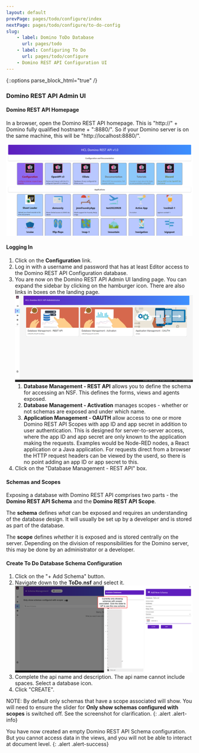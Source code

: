 ```yaml
---
layout: default
prevPage: pages/todo/configure/index
nextPage: pages/todo/configure/to-do-config
slug:
    - label: Domino ToDo Database
      url: pages/todo
    - label: Configuring To Do
      url: pages/todo/configure
    - Domino REST API Configuration UI
---
```


{::options parse_block_html="true" /}

### Domino REST API Admin UI

#### Domino REST API Homepage

In a browser, open the Domino REST API homepage. This is "http://" + Domino fully qualified hostname + ":8880/". So if your Domino server is on the same machine, this will be "http://localhost:8880/".

![Domino REST API Homepage](../images/configure/project-keep-landing.png)

#### Logging In

1. Click on the **Configuration** link.
1. Log in with a username and password that has at least Editor access to the Domino REST API Configuration database.
1. You are now on the Domino REST API Admin UI landing page. You can expand the sidebar by clicking on the hamburger icon. There are also links in boxes on the landing page.
   ![Domino REST API Admin Landing Page](../images/configure/project-keep-homepage.png)
   1. **Database Management - REST API** allows you to define the schema for accessing an NSF. This defines the forms, views and agents exposed.
   1. **Database Management - Activation** manages scopes - whether or not schemas are exposed and under which name.
   1. **Application Management - OAUTH** allow access to one or more Domino REST API Scopes with app ID and app secret in addition to user authentication. This is designed for server-to-server access, where the app ID and app secret are only known to the application making the requests. Examples would be Node-RED nodes, a React application or a Java application. For requests direct from a browser the HTTP request headers can be viewed by the userd, so there is no point adding an app ID or app secret to this.
1. Click on the "Database Management - REST API" box.

#### Schemas and Scopes

Exposing a database with Domino REST API comprises two parts - the **Domino REST API Schema** and the **Domino REST API Scope**.

The **schema** defines _what_ can be exposed and requires an understanding of the database design. It will usually be set up by a developer and is stored as part of the database.

The **scope** defines _whether_ it is exposed and is stored centrally on the server. Depending on the division of responsibilities for the Domino server, this may be done by an administrator or a developer.

#### Create To Do Database Schema Configuration

1. Click on the "+ Add Schema" button.
1. Navigate down to the **ToDo.nsf** and select it.
   ![ToDo Domino REST API](../images/configure/to-do-keep-db.png)
1. Complete the api name and description. The api name cannot include spaces. Select a database icon.
1. Click "CREATE".

NOTE: By default only schemas that have a scope associated will show. You will need to ensure the slider for **Only show schemas configured with scopes** is switched off. See the screenshot for clarification.
{: .alert .alert-info}

You have now created an empty Domino REST API Schema configuration. But you cannot access data in the views, and you will not be able to interact at document level.
{: .alert .alert-success}
